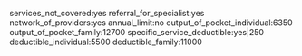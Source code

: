 services_not_covered:yes
referral_for_specialist:yes
network_of_providers:yes
annual_limit:no
output_of_pocket_individual:6350
output_of_pocket_family:12700
specific_service_deductible:yes|250
deductible_individual:5500
deductible_family:11000
